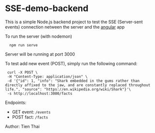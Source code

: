 # SSE-demo-backend

This is a simple Node.js backend project to test the SSE (Server-sent events) connection netween the server and the [angular](https://github.com/tienthai0205/SSE-demo-frontend) app

To run the server (with nodemon)

```
  npm run serve
```
Server will be running at port 3000

To test add new event (POST), simply run the following command:

```
 curl -X POST \
 -H "Content-Type: application/json" \
 -d '{"id": 1, "info": "Shark embedded in the gums rather than directly affixed to the jaw, and are constantly replaced throughout life.", "source": "https://en.wikipedia.org/wiki/Shark"}'\
 -s http://localhost:3000/facts
```

Endpoints:

- GET event: `/events`
- POST fact: `/facts`

Author: Tien Thai
